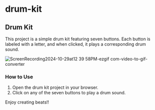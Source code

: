 # drum-kit

## Drum Kit

This project is a simple drum kit featuring seven buttons. 
Each button is labeled with a letter, and when clicked, it plays a corresponding drum sound.

![ScreenRecording2024-10-29at12 39 58PM-ezgif com-video-to-gif-converter](https://github.com/user-attachments/assets/00f2c31e-9404-46ae-8bce-91ab0e4dbe9e)

### How to Use

1. Open the drum kit project in your browser.
2. Click on any of the seven buttons to play a drum sound.

Enjoy creating beats!!
